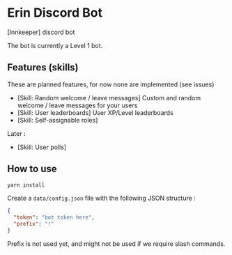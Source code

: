 # Erin Discord Bot

[Innkeeper] discord bot

The bot is currently a Level 1 bot.

## Features (skills)

These are planned features, for now none are implemented (see issues)

- [Skill: Random welcome / leave messages] Custom and random welcome / leave messages for your users
- [Skill: User leaderboards] User XP/Level leaderboards
- [Skill: Self-assignable roles]

Later :

- [Skill: User polls]

## How to use

```sh
yarn install
```

Create a `data/config.json` file with the following JSON structure :

```JSON
{
  "token": "bot token here",
  "prefix": "!"
}
```

Prefix is not used yet, and might not be used if we require slash commands.
